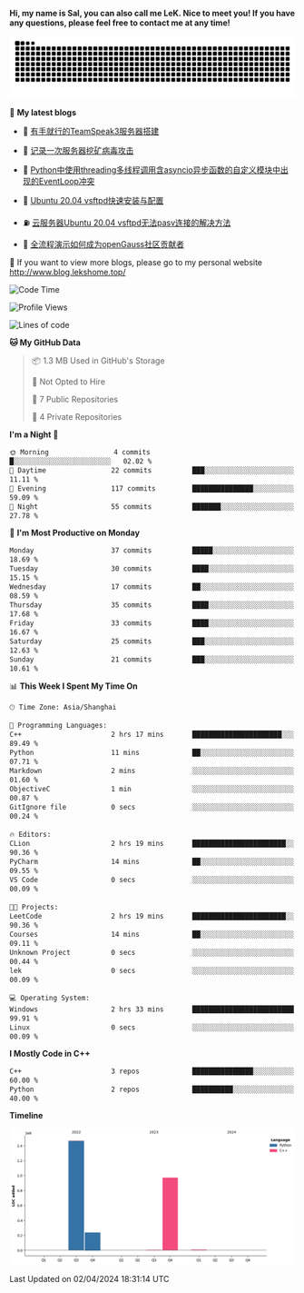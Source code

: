 **Hi, my name is Sal, you can also call me LeK. Nice to meet you! If you have any questions, please feel free to contact me at any time!**

![snake](https://raw.githubusercontent.com/LeKZzzz/LeKZzzz/output/github-contribution-grid-snake.svg)


👀 **My latest blogs**
<!-- BLOG-POST-LIST:START -->
- 🫣 [有手就行的TeamSpeak3服务器搭建](http://www.blog.lekshome.top/2024/03/08/teamspeak3-fu-wu-qi-da-jian/) 

- 🧐 [记录一次服务器挖矿病毒攻击](http://www.blog.lekshome.top/2024/03/08/ji-lu-yi-ci-fu-wu-qi-wa-kuang-bing-du-gong-ji/) 

- 🤖 [Python中使用threading多线程调用含asyncio异步函数的自定义模块中出现的EventLoop冲突](http://www.blog.lekshome.top/2024/03/07/python-zhong-shi-yong-threading-duo-xian-cheng-diao-yong-han-asyncio-yi-bu-han-shu-de-zi-ding-yi-mo-kuai-zhong-chu-xian-de-eventloop-chong-tu/) 

- 📝 [Ubuntu 20.04 vsftpd快速安装与配置](http://www.blog.lekshome.top/2024/03/07/ubuntu-20-04-vsftpd-kuai-su-an-zhuang-yu-pei-zhi/) 

- ⛽️ [云服务器Ubuntu 20.04 vsftpd无法pasv连接的解决方法](http://www.blog.lekshome.top/2024/03/07/yun-fu-wu-qi-ubuntu-20-04-vsftpd-wu-fa-pasv-lian-jie-de-jie-jue-fang-fa/) 

- 🦣 [全流程演示如何成为openGauss社区贡献者](http://www.blog.lekshome.top/2024/03/07/quan-liu-cheng-yan-shi-ru-he-cheng-wei-opengauss-she-qu-gong-xian-zhe/) 
<!-- BLOG-POST-LIST:END -->

🥰 If you want to view more blogs, please go to my personal website http://www.blog.lekshome.top/


<!--START_SECTION:waka-->
![Code Time](http://img.shields.io/badge/Code%20Time-200%20hrs%2042%20mins-blue)

![Profile Views](http://img.shields.io/badge/Profile%20Views-0-blue)

![Lines of code](https://img.shields.io/badge/From%20Hello%20World%20I%27ve%20Written-2.7%20million%20lines%20of%20code-blue)

**🐱 My GitHub Data** 

> 📦 1.3 MB Used in GitHub's Storage 
 > 
> 🚫 Not Opted to Hire
 > 
> 📜 7 Public Repositories 
 > 
> 🔑 4 Private Repositories 
 > 
**I'm a Night 🦉** 

```text
🌞 Morning                4 commits           █░░░░░░░░░░░░░░░░░░░░░░░░   02.02 % 
🌆 Daytime                22 commits          ███░░░░░░░░░░░░░░░░░░░░░░   11.11 % 
🌃 Evening                117 commits         ███████████████░░░░░░░░░░   59.09 % 
🌙 Night                  55 commits          ███████░░░░░░░░░░░░░░░░░░   27.78 % 
```
📅 **I'm Most Productive on Monday** 

```text
Monday                   37 commits          █████░░░░░░░░░░░░░░░░░░░░   18.69 % 
Tuesday                  30 commits          ████░░░░░░░░░░░░░░░░░░░░░   15.15 % 
Wednesday                17 commits          ██░░░░░░░░░░░░░░░░░░░░░░░   08.59 % 
Thursday                 35 commits          ████░░░░░░░░░░░░░░░░░░░░░   17.68 % 
Friday                   33 commits          ████░░░░░░░░░░░░░░░░░░░░░   16.67 % 
Saturday                 25 commits          ███░░░░░░░░░░░░░░░░░░░░░░   12.63 % 
Sunday                   21 commits          ███░░░░░░░░░░░░░░░░░░░░░░   10.61 % 
```


📊 **This Week I Spent My Time On** 

```text
🕑︎ Time Zone: Asia/Shanghai

💬 Programming Languages: 
C++                      2 hrs 17 mins       ██████████████████████░░░   89.49 % 
Python                   11 mins             ██░░░░░░░░░░░░░░░░░░░░░░░   07.71 % 
Markdown                 2 mins              ░░░░░░░░░░░░░░░░░░░░░░░░░   01.60 % 
ObjectiveC               1 min               ░░░░░░░░░░░░░░░░░░░░░░░░░   00.87 % 
GitIgnore file           0 secs              ░░░░░░░░░░░░░░░░░░░░░░░░░   00.24 % 

🔥 Editors: 
CLion                    2 hrs 19 mins       ███████████████████████░░   90.36 % 
PyCharm                  14 mins             ██░░░░░░░░░░░░░░░░░░░░░░░   09.55 % 
VS Code                  0 secs              ░░░░░░░░░░░░░░░░░░░░░░░░░   00.09 % 

🐱‍💻 Projects: 
LeetCode                 2 hrs 19 mins       ███████████████████████░░   90.36 % 
Courses                  14 mins             ██░░░░░░░░░░░░░░░░░░░░░░░   09.11 % 
Unknown Project          0 secs              ░░░░░░░░░░░░░░░░░░░░░░░░░   00.44 % 
lek                      0 secs              ░░░░░░░░░░░░░░░░░░░░░░░░░   00.09 % 

💻 Operating System: 
Windows                  2 hrs 33 mins       █████████████████████████   99.91 % 
Linux                    0 secs              ░░░░░░░░░░░░░░░░░░░░░░░░░   00.09 % 
```

**I Mostly Code in C++** 

```text
C++                      3 repos             ███████████████░░░░░░░░░░   60.00 % 
Python                   2 repos             ██████████░░░░░░░░░░░░░░░   40.00 % 
```



**Timeline**

![Lines of Code chart](https://raw.githubusercontent.com/LeKZzzz/LeKZzzz/master/assets/bar_graph.png)


 Last Updated on 02/04/2024 18:31:14 UTC
<!--END_SECTION:waka-->
